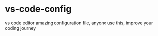 # vs-code-config
vs code editor amazing configuration file, anyone use this, improve your coding journey

